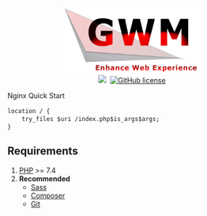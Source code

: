 <p align="center">
  <img width="277" height="136" src="https://raw.githubusercontent.com/Geedium/GWM/master/.github/images/96d6f2e7e1f705ab5e59c84a6dc009b2.png"><br/>
    <a href="https://www.php.net/"><img src="https://img.shields.io/badge/language-php-%23787cb5"/></a>&nbsp;
    <a href="https://github.com/Geedium/GWM/blob/master/LICENSE.md"><img alt="GitHub license" src="https://img.shields.io/github/license/Geedium/GWM"></a>
</p>

Nginx Quick Start
```language-nginx
location / {
    try_files $uri /index.php$is_args$args;
}
```

Requirements
---
1. [PHP](https://www.php.net/) >= 7.4
2. __Recommended__
    - [Sass](https://sass-lang.com/)
    - [Composer](https://getcomposer.org/)
    - [Git](https://git-scm.com/)